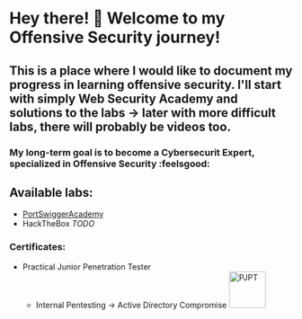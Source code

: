 # Hey there! :wave: Welcome to my Offensive Security journey! 
This is a place where I would like to document my progress in learning offensive security. 
I'll start with simply Web Security Academy and solutions to the labs -> later with more difficult labs, there will probably be videos too.
---
### My long-term goal is to become a **Cybersecurit Expert**, specialized in Offensive Security :feelsgood:

## Available labs:
* [PortSwiggerAcademy](https://github.com/Praglu/OffensiveSecurity/tree/master/PortSwiggerAcademy)
* HackTheBox *TODO*

### Certificates:
* Practical Junior Penetration Tester
    - Internal Pentesting -> Active Directory Compromise <img src="https://certifications.tcm-sec.com/wp-content/uploads/2024/08/PJPT-1.webp" width="65" title="PJPT">

